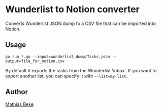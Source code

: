 # Wunderlist to Notion converter

Converts Wunderlist JSON dump to a CSV file that can be imported into Notion.


## Usage

    go run *.go --input=wunderlist_dump/Tasks.json --output=file_for_notion.csv


By default it exports the tasks from the Wunderlist 'inbox'. If you want to export another list, you can specify it with `--list=my-list`.

## Author

[Mathias Beke](https://denbeke.be)